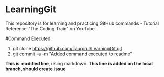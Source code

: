 # LearningGit
This repository is for learning and practicing GitHub commands - Tutorial Reference "The Coding Train" on YouTube.

#Command Executed:
 1. git clone https://github.com/Tauqirul/LearningGit.git 
 2. git commit -a -m "Added command executed to readme"

__This is modified line__, using markdown.
__This line is added on the local branch, should create issue__

